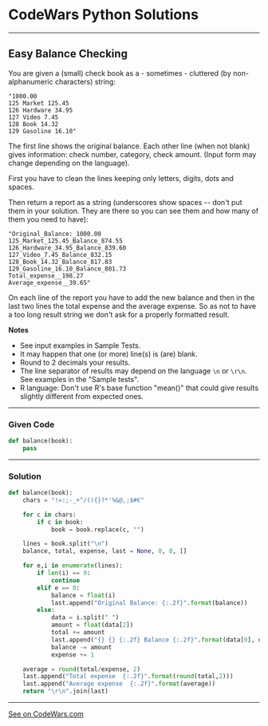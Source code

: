# CodeWars Python Solutions

---

## Easy Balance Checking

You are given a (small) check book as a - sometimes - cluttered (by non-alphanumeric characters) string:

```
"1000.00
125 Market 125.45
126 Hardware 34.95
127 Video 7.45
128 Book 14.32
129 Gasoline 16.10"
```

The first line shows the original balance. Each other line (when not blank) gives information: check number, category, check amount. (Input form may change depending on the language).

First you have to clean the lines keeping only letters, digits, dots and spaces.

Then return a report as a string (underscores show spaces -- don't put them in your solution. They are there so you can see them and how many of them you need to have):

```
"Original_Balance:_1000.00
125_Market_125.45_Balance_874.55
126_Hardware_34.95_Balance_839.60
127_Video_7.45_Balance_832.15
128_Book_14.32_Balance_817.83
129_Gasoline_16.10_Balance_801.73
Total_expense__198.27
Average_expense__39.65"
```

On each line of the report you have to add the new balance and then in the last two lines the total expense and the average expense. So as not to have a too long result string we don't ask for a properly formatted result.

**Notes**

* See input examples in Sample Tests.
* It may happen that one (or more) line(s) is (are) blank.
* Round to 2 decimals your results.
* The line separator of results may depend on the language `\n` or `\r\n`. See examples in the "Sample tests".
* R language: Don't use R's base function "mean()" that could give results slightly different from expected ones.

---

### Given Code


```python
def balance(book):
    pass
```

---

### Solution


```python
def balance(book):
    chars = "!=:;-_+^/(){}?*'%&@,;$#€"

    for c in chars:
        if c in book:
            book = book.replace(c, "")

    lines = book.split("\n")
    balance, total, expense, last = None, 0, 0, []

    for e,i in enumerate(lines):
        if len(i) == 0:
            continue
        elif e == 0:
            balance = float(i)
            last.append("Original Balance: {:.2f}".format(balance))
        else:
            data = i.split(" ")
            amount = float(data[2])
            total += amount
            last.append("{} {} {:.2f} Balance {:.2f}".format(data[0], data[1], float(data[2]), round(balance-amount,2)))
            balance -= amount
            expense += 1

    average = round(total/expense, 2)
    last.append("Total expense  {:.2f}".format(round(total,2)))
    last.append("Average expense  {:.2f}".format(average))
    return "\r\n".join(last)
```


---


[See on CodeWars.com](https://www.codewars.com/kata/59d727d40e8c9dd2dd00009f/)
